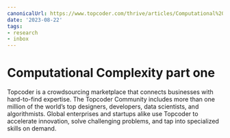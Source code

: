 ```yaml
---
canonicalUrl: https://www.topcoder.com/thrive/articles/Computational%20Complexity%20part%20one
date: '2023-08-22'
tags:
- research
- inbox
---
```


# Computational Complexity part one

Topcoder is a crowdsourcing marketplace that connects businesses with hard-to-find expertise. The Topcoder Community includes more than one million of the world’s top designers, developers, data scientists, and algorithmists. Global enterprises and startups alike use Topcoder to accelerate innovation, solve challenging problems, and tap into specialized skills on demand.